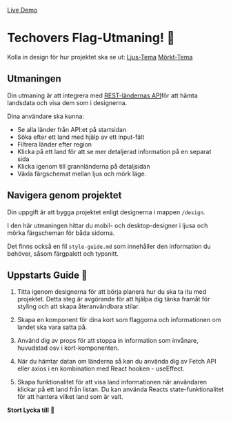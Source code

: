[Live Demo](https://flag-app.tobaunta.torkelsson.online)

# Techovers Flag-Utmaning! 🐺

Kolla in design för hur projektet ska se ut:
[Ljus-Tema](./design/Desktop-light.png)
[Mörkt-Tema](./design/Desktop-dark.png)

## Utmaningen

Din utmaning är att integrera med [REST-ländernas API](https://restcountries.com)för att hämta landsdata och visa dem som i designerna.

Dina användare ska kunna:

- Se alla länder från API:et på startsidan
- Söka efter ett land med hjälp av ett input-fält
- Filtrera länder efter region
- Klicka på ett land för att se mer detaljerad information på en separat sida
- Klicka igenom till grannländerna på detaljsidan
- Växla färgschemat mellan ljus och mörk läge.

## Navigera genom projektet

Din uppgift är att bygga projektet enligt designerna i mappen `/design`.

I den här utmaningen hittar du mobil- och desktop-designer i ljusa och mörka färgscheman för båda sidorna.

Det finns också en fil `style-guide.md` som innehåller den information du behöver, såsom färgpalett och typsnitt.

## Uppstarts Guide 🌟

1. Titta igenom designerna för att börja planera hur du ska ta itu med projektet. Detta steg är avgörande för att hjälpa dig tänka framåt för styling och att skapa återanvändbara stilar.

2. Skapa en komponent för dina kort som flaggorna och informationen om landet ska vara satta på.

3. Använd dig av props för att stoppa in information som invånare, huvudstad osv i kort-komponenten.

4. När du hämtar datan om länderna så kan du använda dig av Fetch API eller axios i en kombination med React hooken - useEffect.

5. Skapa funktionalitet för att visa land informationen när användaren klickar på ett land från listan. Du kan använda Reacts state-funktionalitet för att hantera vilket land som är valt.

**Stort Lycka till** 🐺
